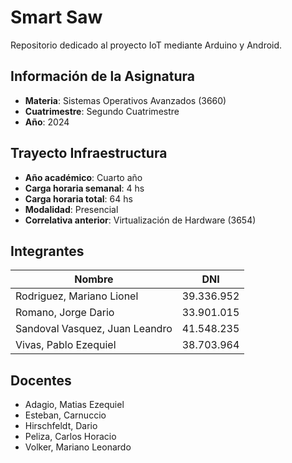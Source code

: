 # Smart Saw
Repositorio dedicado al proyecto IoT mediante Arduino y Android.

## Información de la Asignatura
* **Materia**: Sistemas Operativos Avanzados (3660)
* **Cuatrimestre**: Segundo Cuatrimestre
* **Año**: 2024

## Trayecto Infraestructura
* **Año académico**: Cuarto año
* **Carga horaria semanal**: 4 hs
* **Carga horaria total**: 64 hs
* **Modalidad**: Presencial
* **Correlativa anterior**: Virtualización de Hardware (3654)

## Integrantes
| Nombre | DNI |
|--|--|
| Rodriguez, Mariano Lionel | 39.336.952 |
| Romano, Jorge Dario | 33.901.015 |
| Sandoval Vasquez, Juan Leandro | 41.548.235 |
| Vivas, Pablo Ezequiel | 38.703.964 |

## Docentes
* Adagio, Matias Ezequiel
* Esteban, Carnuccio
* Hirschfeldt, Dario
* Peliza, Carlos Horacio
* Volker, Mariano Leonardo
